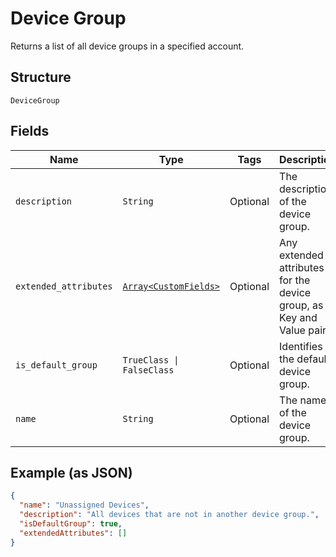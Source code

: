 
# Device Group

Returns a list of all device groups in a specified account.

## Structure

`DeviceGroup`

## Fields

| Name | Type | Tags | Description |
|  --- | --- | --- | --- |
| `description` | `String` | Optional | The description of the device group. |
| `extended_attributes` | [`Array<CustomFields>`](../../doc/models/custom-fields.md) | Optional | Any extended attributes for the device group, as Key and Value pairs. |
| `is_default_group` | `TrueClass \| FalseClass` | Optional | Identifies the default device group. |
| `name` | `String` | Optional | The name of the device group. |

## Example (as JSON)

```json
{
  "name": "Unassigned Devices",
  "description": "All devices that are not in another device group.",
  "isDefaultGroup": true,
  "extendedAttributes": []
}
```

